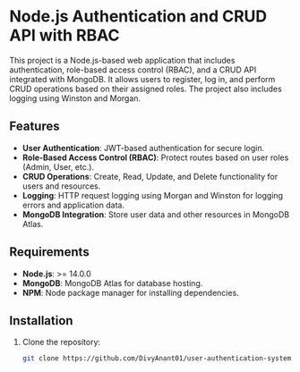 # Node.js Authentication and CRUD API with RBAC

This project is a Node.js-based web application that includes authentication, role-based access control (RBAC), and a CRUD API integrated with MongoDB. It allows users to register, log in, and perform CRUD operations based on their assigned roles. The project also includes logging using Winston and Morgan.

## Features

- **User Authentication**: JWT-based authentication for secure login.
- **Role-Based Access Control (RBAC)**: Protect routes based on user roles (Admin, User, etc.).
- **CRUD Operations**: Create, Read, Update, and Delete functionality for users and resources.
- **Logging**: HTTP request logging using Morgan and Winston for logging errors and application data.
- **MongoDB Integration**: Store user data and other resources in MongoDB Atlas.

## Requirements

- **Node.js**: >= 14.0.0
- **MongoDB**: MongoDB Atlas for database hosting.
- **NPM**: Node package manager for installing dependencies.

## Installation

1. Clone the repository:

   ```bash
   git clone https://github.com/DivyAnant01/user-authentication-system-using-jwt.git
